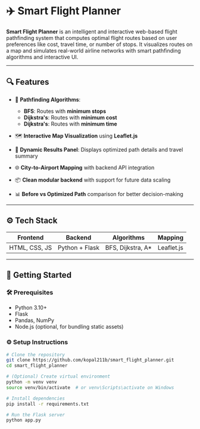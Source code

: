 # ✈️ Smart Flight Planner

**Smart Flight Planner** is an intelligent and interactive web-based flight pathfinding system that computes optimal flight routes based on user preferences like cost, travel time, or number of stops. It visualizes routes on a map and simulates real-world airline networks with smart pathfinding algorithms and interactive UI.

---

## 🔍 Features

- 🧠 **Pathfinding Algorithms**:  
  - **BFS**: Routes with **minimum stops**  
  - **Dijkstra's**: Routes with **minimum cost**  
  - **Dijkstra's**: Routes with **minimum time**

- 🗺️ **Interactive Map Visualization** using **Leaflet.js**
- 🧾 **Dynamic Results Panel**: Displays optimized path details and travel summary
- 🌐 **City-to-Airport Mapping** with backend API integration
- 📦 **Clean modular backend** with support for future data scaling
- 📊 **Before vs Optimized Path** comparison for better decision-making

---

## ⚙️ Tech Stack

| Frontend        | Backend        | Algorithms      | Mapping         |
|-----------------|----------------|------------------|------------------|
| HTML, CSS, JS   | Python + Flask | BFS, Dijkstra, A* | Leaflet.js       |

---

## 🚀 Getting Started

### 🛠️ Prerequisites

- Python 3.10+
- Flask
- Pandas, NumPy
- Node.js (optional, for bundling static assets)

### ⚙️ Setup Instructions

```bash
# Clone the repository
git clone https://github.com/kopal211b/smart_flight_planner.git
cd smart_flight_planner

# (Optional) Create virtual environment
python -m venv venv
source venv/bin/activate  # or venv\Scripts\activate on Windows

# Install dependencies
pip install -r requirements.txt

# Run the Flask server
python app.py
